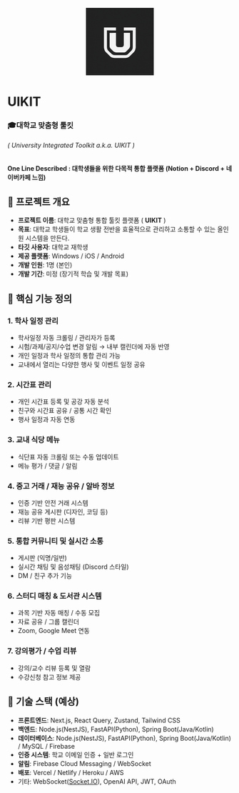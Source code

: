 <p align="center">
  <img src="assets/uikit_logo.png" alt="baekspace0" width="30%" />
</p>

# UIKIT
### 🎓대학교 맞춤형 툴킷
###### ( University Integrated Toolkit a.k.a. UIKIT )
#### One Line Described : 대학생들을 위한 다목적 통합 플랫폼 (Notion + Discord + 네이버카페 느낌)

## 📌 프로젝트 개요
- **프로젝트 이름**: 대학교 맞춤형 통합 툴킷 플랫폼 ( **UIKIT** )
- **목표**: 대학교 학생들이 학교 생활 전반을 효율적으로 관리하고 소통할 수 있는 올인원 시스템을 만든다.
- **타깃 사용자**: 대학교 재학생
- **제공 플랫폼**: Windows / iOS / Android
- **개발 인원**: 1명 (본인)
- **개발 기간**: 미정 (장기적 학습 및 개발 목표)

## 🧠 핵심 기능 정의

### 1. 학사 일정 관리

- 학사일정 자동 크롤링 / 관리자가 등록
- 시험/과제/공지/수업 변경 알림 → 내부 캘린더에 자동 반영
- 개인 일정과 학사 일정의 통합 관리 가능
- 교내에서 열리는 다양한 행사 및 이벤트 일정 공유

### 2. 시간표 관리

- 개인 시간표 등록 및 공강 자동 분석
- 친구와 시간표 공유 / 공통 시간 확인
- 행사 일정과 자동 연동

### 3. 교내 식당 메뉴

- 식단표 자동 크롤링 또는 수동 업데이트
- 메뉴 평가 / 댓글 / 알림

### 4. 중고 거래 / 재능 공유 / 알바 정보

- 인증 기반 안전 거래 시스템
- 재능 공유 게시판 (디자인, 코딩 등)
- 리뷰 기반 평판 시스템

### 5. 통합 커뮤니티 및 실시간 소통

- 게시판 (익명/일반)
- 실시간 채팅 및 음성채팅 (Discord 스타일)
- DM / 친구 추가 기능

### 6. 스터디 매칭 & 도서관 시스템

- 과목 기반 자동 매칭 / 수동 모집
- 자료 공유 / 그룹 캘린더
- Zoom, Google Meet 연동

### 7. 강의평가 / 수업 리뷰

- 강의/교수 리뷰 등록 및 열람
- 수강신청 참고 정보 제공

## 🔧 기술 스택 (예상)

- **프론트엔드**: Next.js, React Query, Zustand, Tailwind CSS
- **백엔드**: Node.js(NestJS), FastAPI(Python), Spring Boot(Java/Kotlin)
- **데이터베이스**: Node.js(NestJS), FastAPI(Python), Spring Boot(Java/Kotlin) / MySQL / Firebase
- **인증 시스템**: 학교 이메일 인증 + 일반 로그인
- **알림**: Firebase Cloud Messaging / WebSocket
- **배포**: Vercel / Netlify / Heroku / AWS
- 기타: WebSocket([Socket.IO](http://socket.io/)), OpenAI API, JWT, OAuth
